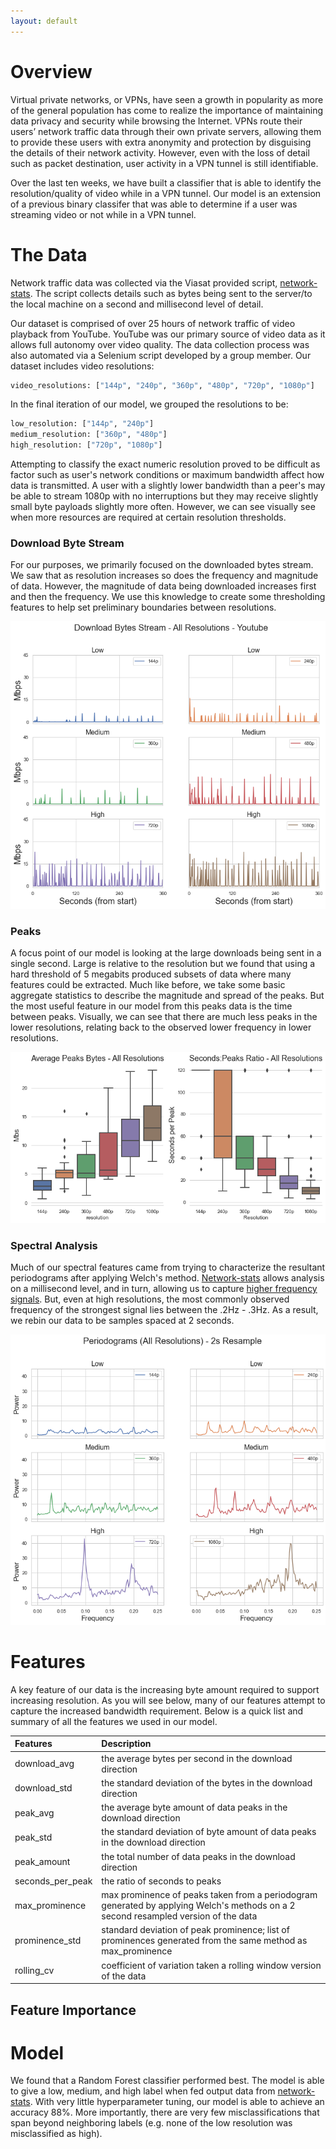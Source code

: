 ```yaml
---
layout: default
---
```


# Overview

Virtual private networks, or VPNs, have seen a growth in popularity as more of the general population has come to realize the importance of maintaining data privacy and security while browsing the Internet. VPNs route their users’ network traffic data through their own private servers, allowing them to provide these users with extra anonymity and protection by disguising the details of their network activity. However, even with the loss of detail such as packet destination, user activity in a VPN tunnel is still identifiable.

Over the last ten weeks, we have built a classifier that is able to identify the resolution/quality of video while in a VPN tunnel. Our model is an extension of a previous binary classifer that was able to determine if a user was streaming video or not while in a VPN tunnel.

# The Data

Network traffic data was collected via the Viasat provided script, [network-stats](https://github.com/viasat/network-stats). The script collects details such as bytes being sent to the server/to the local machine on a second and millisecond level of detail.

Our dataset is comprised of over 25 hours of network traffic of video playback from YouTube. YouTube was our primary source of video data as it allows full autonomy over video quality. The data collection process was also automated via a Selenium script developed by a group member. Our dataset includes video resolutions:

```python
video_resolutions: ["144p", "240p", "360p", "480p", "720p", "1080p"]
```

In the final iteration of our model, we grouped the resolutions to be:

```python
low_resolution: ["144p", "240p"]
medium_resolution: ["360p", "480p"]
high_resolution: ["720p", "1080p"]
```

Attempting to classify the exact numeric resolution proved to be difficult as factor such as user's network conditions or maximum bandwidth affect how data is transmitted. A user with a slightly lower bandwidth than a peer's may be able to stream 1080p with no interruptions but they may receive slightly small byte payloads slightly more often. However, we can see visually see when more resources are required at certain resolution thresholds.

### Download Byte Stream

For our purposes, we primarily focused on the downloaded bytes stream. We saw that as resolution increases so does the frequency and magnitude of data. However, the magnitude of data being downloaded increases first and then the frequency. We use this knowledge to create some thresholding features to help set preliminary boundaries between resolutions.

![Download Byte Stream](img/download_byte_stream.png)

### Peaks

A focus point of our model is looking at the large downloads being sent in a single second. Large is relative to the resolution but we found that using a hard threshold of 5 megabits produced subsets of data where many features could be extracted. Much like before, we take some basic aggregate statistics to describe the magnitude and spread of the peaks. But the most useful feature in our model from this peaks data is the time between peaks. Visually, we can see that there are much less peaks in the lower resolutions, relating back to the observed lower frequency in lower resolutions.

![Peaks](img/peaks_visual.png)

### Spectral Analysis

Much of our spectral features came from trying to characterize the resultant periodograms after applying Welch's method. [Network-stats](https://github.com/viasat/network-stats) allows analysis on a millisecond level, and in turn, allowing us to capture [higher frequency signals](https://en.wikipedia.org/wiki/Nyquist%E2%80%93Shannon_sampling_theorem). But, even at high resolutions, the most commonly observed frequency of the strongest signal lies between the .2Hz - .3Hz. As a result, we rebin our data to be samples spaced at 2 seconds.

![Periodograms](img/periodograms.png)

# Features

A key feature of our data is the increasing byte amount required to support increasing resolution. As you will see below, many of our features attempt to capture the increased bandwidth requirement. Below is a quick list and summary of all the features we used in our model.

| Features         | Description                                                                                                                        |
| :--------------- | :--------------------------------------------------------------------------------------------------------------------------------- |
| download_avg     | the average bytes per second in the download direction                                                                             |
| download_std     | the standard deviation of the bytes in the download direction                                                                      |
| peak_avg         | the average byte amount of data peaks in the download direction                                                                    |
| peak_std         | the standard deviation of byte amount of data peaks in the download direction                                                      |
| peak_amount      | the total number of data peaks in the download direction                                                                           |
| seconds_per_peak | the ratio of seconds to peaks                                                                                                      |
| max_prominence   | max prominence of peaks taken from a periodogram generated by applying Welch's methods on a 2 second resampled version of the data |
| prominence_std   | standard deviation of peak prominence; list of prominences generated from the same method as max_prominence                        |
| rolling_cv       | coefficient of variation taken a rolling window version of the data                                                                |

## Feature Importance

# Model

We found that a Random Forest classifier performed best. The model is able to give a low, medium, and high label when fed output data from [network-stats](https://github.com/viasat/network-stats). With very little hyperparameter tuning, our model is able to achieve an accuracy 88%. More importantly, there are very few misclassifications that span beyond neighboring labels (e.g. none of the low resolution was misclassified as high).
